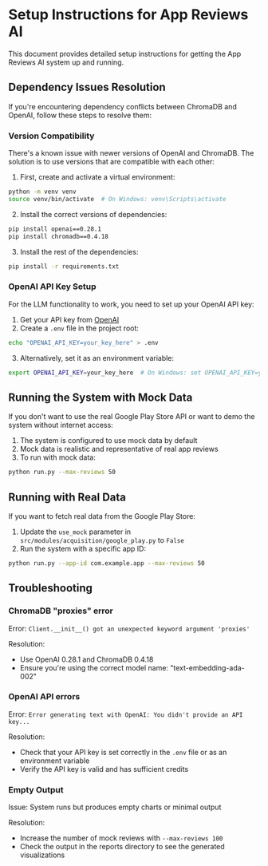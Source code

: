 # Setup Instructions for App Reviews AI

This document provides detailed setup instructions for getting the App Reviews AI system up and running.

## Dependency Issues Resolution

If you're encountering dependency conflicts between ChromaDB and OpenAI, follow these steps to resolve them:

### Version Compatibility

There's a known issue with newer versions of OpenAI and ChromaDB. The solution is to use versions that are compatible with each other:

1. First, create and activate a virtual environment:
```bash
python -m venv venv
source venv/bin/activate  # On Windows: venv\Scripts\activate
```

2. Install the correct versions of dependencies:
```bash
pip install openai==0.28.1
pip install chromadb==0.4.18
```

3. Install the rest of the dependencies:
```bash
pip install -r requirements.txt
```

### OpenAI API Key Setup

For the LLM functionality to work, you need to set up your OpenAI API key:

1. Get your API key from [OpenAI](https://platform.openai.com/api-keys)
2. Create a `.env` file in the project root:
```bash
echo "OPENAI_API_KEY=your_key_here" > .env
```

3. Alternatively, set it as an environment variable:
```bash
export OPENAI_API_KEY=your_key_here  # On Windows: set OPENAI_API_KEY=your_key_here
```

## Running the System with Mock Data

If you don't want to use the real Google Play Store API or want to demo the system without internet access:

1. The system is configured to use mock data by default
2. Mock data is realistic and representative of real app reviews
3. To run with mock data:
```bash
python run.py --max-reviews 50
```

## Running with Real Data

If you want to fetch real data from the Google Play Store:

1. Update the `use_mock` parameter in `src/modules/acquisition/google_play.py` to `False`
2. Run the system with a specific app ID:
```bash
python run.py --app-id com.example.app --max-reviews 50
```

## Troubleshooting

### ChromaDB "proxies" error

Error: `Client.__init__() got an unexpected keyword argument 'proxies'`

Resolution:
- Use OpenAI 0.28.1 and ChromaDB 0.4.18
- Ensure you're using the correct model name: "text-embedding-ada-002"

### OpenAI API errors

Error: `Error generating text with OpenAI: You didn't provide an API key...`

Resolution:
- Check that your API key is set correctly in the `.env` file or as an environment variable
- Verify the API key is valid and has sufficient credits

### Empty Output

Issue: System runs but produces empty charts or minimal output

Resolution:
- Increase the number of mock reviews with `--max-reviews 100`
- Check the output in the reports directory to see the generated visualizations